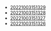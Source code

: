 - [20221003151329](/zet/20221003151329/README.md)
- [20221003151328](/zet/20221003151328/README.md)
- [20221003151327](/zet/20221003151327/README.md)
- [20221003151326](/zet/20221003151326/README.md)
